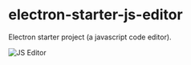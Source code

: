 # electron-starter-js-editor
Electron starter project (a javascript code editor).


![JS Editor](https://www.lxmcloud.tk/giti/jseditor.jpg)
